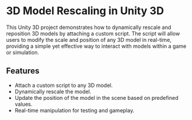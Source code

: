 # 3D Model Rescaling in Unity 3D

This Unity 3D project demonstrates how to dynamically rescale and reposition 3D models by attaching a custom script. The script will allow users to modify the scale and position of any 3D model in real-time, providing a simple yet effective way to interact with models within a game or simulation.

## Features

- Attach a custom script to any 3D model.
- Dynamically rescale the model.
- Update the position of the model in the scene based on predefined values.
- Real-time manipulation for testing and gameplay.
